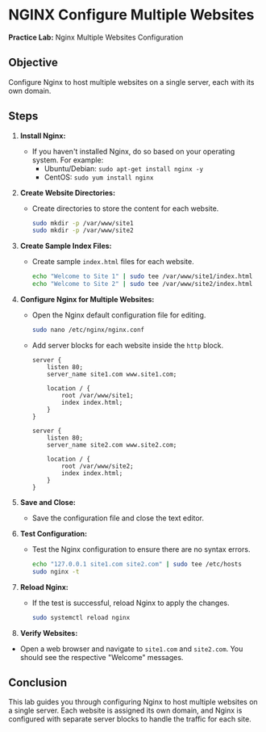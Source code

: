 # NGINX Configure Multiple Websites

**Practice Lab:** Nginx Multiple Websites Configuration

## Objective

Configure Nginx to host multiple websites on a single server, each with its own domain.

## Steps

1. **Install Nginx:**
   - If you haven't installed Nginx, do so based on your operating system. For example:
     - Ubuntu/Debian: `sudo apt-get install nginx -y`
     - CentOS: `sudo yum install nginx`

2. **Create Website Directories:**
   - Create directories to store the content for each website.

     ```bash
     sudo mkdir -p /var/www/site1
     sudo mkdir -p /var/www/site2
     ```

3. **Create Sample Index Files:**
   - Create sample `index.html` files for each website.

     ```bash
     echo "Welcome to Site 1" | sudo tee /var/www/site1/index.html
     echo "Welcome to Site 2" | sudo tee /var/www/site2/index.html
     ```

4. **Configure Nginx for Multiple Websites:**
   - Open the Nginx default configuration file for editing.

     ```bash
     sudo nano /etc/nginx/nginx.conf
     ```

   - Add server blocks for each website inside the `http` block.

     ```nginx
     server {
         listen 80;
         server_name site1.com www.site1.com;

         location / {
             root /var/www/site1;
             index index.html;
         }
     }

     server {
         listen 80;
         server_name site2.com www.site2.com;

         location / {
             root /var/www/site2;
             index index.html;
         }
     }
     ```

5. **Save and Close:**
   - Save the configuration file and close the text editor.

6. **Test Configuration:**
   - Test the Nginx configuration to ensure there are no syntax errors.

     ```bash
     echo "127.0.0.1 site1.com site2.com" | sudo tee /etc/hosts
     sudo nginx -t
     ```

7. **Reload Nginx:**
   - If the test is successful, reload Nginx to apply the changes.

     ```bash
     sudo systemctl reload nginx
     ```

8. **Verify Websites:**

- Open a web browser and navigate to `site1.com` and `site2.com`. You should see the respective "Welcome" messages.

## Conclusion

This lab guides you through configuring Nginx to host multiple websites on a single server. Each website is assigned its own domain, and Nginx is configured with separate server blocks to handle the traffic for each site.
